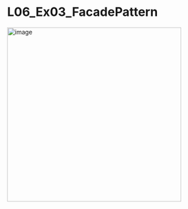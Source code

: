 # L06_Ex03_FacadePattern
<img width="404" alt="image" src="https://user-images.githubusercontent.com/21986037/222184910-894c39e5-58af-4155-9dad-5f3fbbc65847.png">
